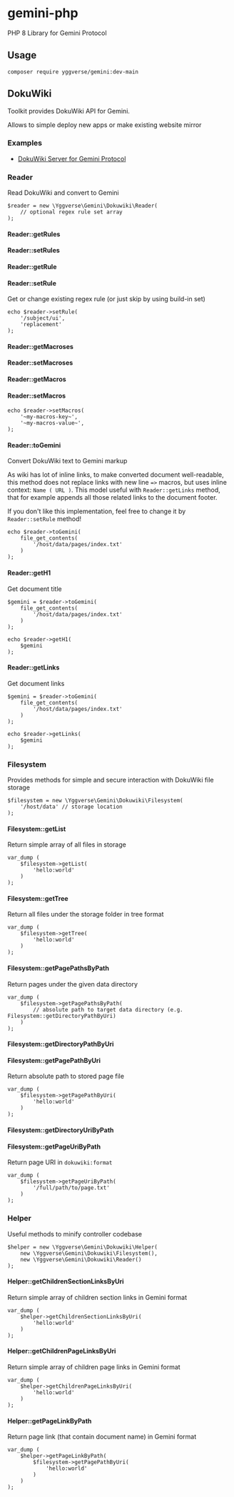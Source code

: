 # gemini-php

PHP 8 Library for Gemini Protocol

## Usage

```
composer require yggverse/gemini:dev-main
```

## DokuWiki

Toolkit provides DokuWiki API for Gemini.

Allows to simple deploy new apps or make existing website mirror

### Examples

* [DokuWiki Server for Gemini Protocol](https://github.com/YGGverse/dokuwiki-gemini-server)

### Reader

Read DokuWiki and convert to Gemini

```
$reader = new \Yggverse\Gemini\Dokuwiki\Reader(
    // optional regex rule set array
);
```

#### Reader::getRules
#### Reader::setRules
#### Reader::getRule
#### Reader::setRule

Get or change existing regex rule (or just skip by using build-in set)

```
echo $reader->setRule(
    '/subject/ui',
    'replacement'
);
```

#### Reader::getMacroses
#### Reader::setMacroses
#### Reader::getMacros
#### Reader::setMacros

```
echo $reader->setMacros(
    '~my-macros-key~',
    '~my-macros-value~',
);
```

#### Reader::toGemini

Convert DokuWiki text to Gemini markup

As wiki has lot of inline links, to make converted document well-readable, this method does not replace links with new line `=>` macros, but uses inline context: `Name ( URL )`. This model useful with `Reader::getLinks` method, that for example appends all those related links to the document footer.

If you don't like this implementation, feel free to change it by `Reader::setRule` method!

```
echo $reader->toGemini(
    file_get_contents(
        '/host/data/pages/index.txt'
    )
);
```

#### Reader::getH1

Get document title

```
$gemini = $reader->toGemini(
    file_get_contents(
        '/host/data/pages/index.txt'
    )
);

echo $reader->getH1(
    $gemini
);
```

#### Reader::getLinks

Get document links

```
$gemini = $reader->toGemini(
    file_get_contents(
        '/host/data/pages/index.txt'
    )
);

echo $reader->getLinks(
    $gemini
);
```

### Filesystem

Provides methods for simple and secure interaction with DokuWiki file storage

```
$filesystem = new \Yggverse\Gemini\Dokuwiki\Filesystem(
    '/host/data' // storage location
);
```

#### Filesystem::getList

Return simple array of all files in storage

```
var_dump (
    $filesystem->getList(
        'hello:world'
    )
);
```

#### Filesystem::getTree

Return all files under the storage folder in tree format

```
var_dump (
    $filesystem->getTree(
        'hello:world'
    )
);
```

#### Filesystem::getPagePathsByPath

Return pages under the given data directory

```
var_dump (
    $filesystem->getPagePathsByPath(
        // absolute path to target data directory (e.g. Filesystem::getDirectoryPathByUri)
    )
);
```

#### Filesystem::getDirectoryPathByUri
#### Filesystem::getPagePathByUri

Return absolute path to stored page file

```
var_dump (
    $filesystem->getPagePathByUri(
        'hello:world'
    )
);
```

#### Filesystem::getDirectoryUriByPath
#### Filesystem::getPageUriByPath

Return page URI in `dokuwiki:format`

```
var_dump (
    $filesystem->getPageUriByPath(
        '/full/path/to/page.txt'
    )
);
```

### Helper

Useful methods to minify controller codebase

```
$helper = new \Yggverse\Gemini\Dokuwiki\Helper(
    new \Yggverse\Gemini\Dokuwiki\Filesystem(),
    new \Yggverse\Gemini\Dokuwiki\Reader()
);
```

#### Helper::getChildrenSectionLinksByUri

Return simple array of children section links in Gemini format

```
var_dump (
    $helper->getChildrenSectionLinksByUri(
        'hello:world'
    )
);
```

#### Helper::getChildrenPageLinksByUri

Return simple array of children page links in Gemini format

```
var_dump (
    $helper->getChildrenPageLinksByUri(
        'hello:world'
    )
);
```

#### Helper::getPageLinkByPath

Return page link (that contain document name) in Gemini format

```
var_dump (
    $helper->getPageLinkByPath(
        $filesystem->getPagePathByUri(
            'hello:world'
        )
    )
);
```